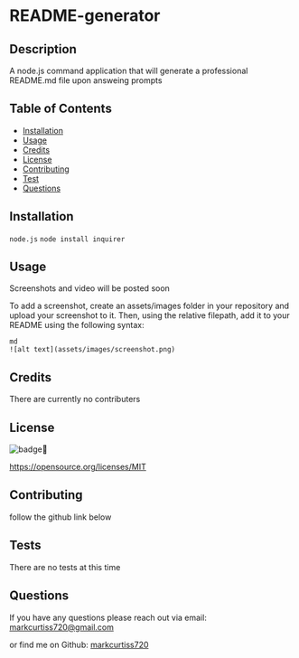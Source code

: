 # README-generator

## Description

A node.js command application that will generate a professional README.md file upon answeing prompts

## Table of Contents

- [Installation](#installation)
- [Usage](#usage)
- [Credits](#credits)
- [License](#license)
- [Contributing](#Contributing)
- [Test](#Tests)
- [Questions](#Questions)

## Installation

`node.js` 
`node install inquirer`

## Usage

Screenshots and video will be posted soon

To add a screenshot, create an assets/images folder in your repository and upload your screenshot to it. Then, using the relative filepath, add it to your README using the following syntax:

    md
    ![alt text](assets/images/screenshot.png)
    

## Credits

There are currently no contributers

## License
    
  ![badge](https://img.shields.io/badge/license-MIT-brightgreen)

  https://opensource.org/licenses/MIT


## Contributing

follow the github link below

## Tests

There are no tests at this time


## Questions

If you have any questions please reach out via email: markcurtiss720@gmail.com

or find me on Github: [markcurtiss720](https://github.com/markcurtiss720)


